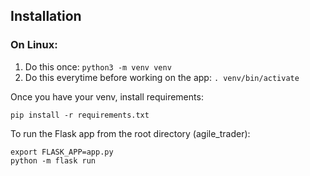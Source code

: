 ## Installation

### On Linux:

1) Do this once: `python3 -m venv venv`
2) Do this everytime before working on the app: `. venv/bin/activate`

Once you have your venv, install requirements:
```
pip install -r requirements.txt
```

To run the Flask app from the root directory (agile_trader):
```
export FLASK_APP=app.py
python -m flask run
```
